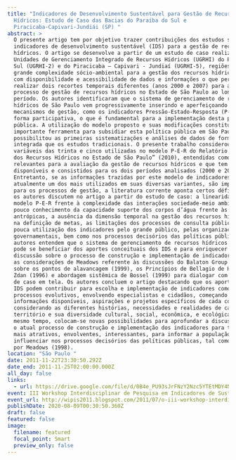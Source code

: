 ```yaml
---
title: "Indicadores de Desenvolvimento Sustentável para Gestão de Recursos
  Hídricos: Estudo de Caso das Bacias do Paraíba do Sul e
  Piracicaba-Capivari-Jundiái (SP) "
abstract: >
  O presente artigo tem por objetivo trazer contribuições dos estudos sobre
  indicadores de desenvolvimento sustentável (IDS) para a gestão de recursos
  hídricos. O artigo se desenvolve a partir de um estudo de caso realizado nas
  Unidades de Gerenciamento Integrado de Recursos Hídricos (UGRHI) do Paraíba do
  Sul (UGRHI-2) e do Piracicaba – Capivari - Jundiaí (UGRHI-5), regiões de
  grande complexidade sócio-ambiental para a gestão dos recursos hídricos, mas
  com disponibilidade e acessibilidade de dados e informações o que permitiu
  realizar dois recortes temporais diferentes (anos 2000 e 2007) para análise do
  processo de gestão de recursos hídricos no Estado de São Paulo ao longo deste
  período. Os autores identificaram que o sistema de gerenciamento de recursos
  hídricos de São Paulo vem progressivamente inserindo e aperfeiçoando
  mecanismos de gestão, como os indicadores Pressão-Estado-Resposta (P-E-R), de
  forma participativa, o que é fundamental para a implementação desta política
  pública. A utilização do modelo proposto e suas modificações constitui uma
  importante ferramenta para subsidiar esta política pública em São Paulo e
  possibilitou as primeiras sistematizações e análises de dados de forma mais
  integrada que os estudos tradicionais. O presente trabalho considerou onze
  variáveis das trinta e cinco utilizadas no modelo P-E-R do Relatório “Situação
  dos Recursos Hídricos no Estado de São Paulo” (2010), entendidas como as mais
  relevantes para a avaliação da gestão de recursos hídricos e que tem dados
  disponíveis e consistidos para os dois períodos analisados (2000 e 2007).
  Entretanto, se as informações trazidas por este modelo de indicadores,
  atualmente um dos mais utilizados em suas diversas variantes, são importantes
  para os processos de gestão, a literatura corrente aponta certos déficits que
  os autores discutem no artigo a partir do estudo de caso: a linearidade do
  modelo P-E-R frente à complexidade das interações sociedade-meio ambiente, o
  pouco conhecimento da capacidade suporte dos corpos d’água frente às pressões
  antrópicas, a ausência da dimensão temporal na gestão dos recursos hídricos e
  na definição de metas, as limitações dos processos de consulta pública, a
  pouca utilização dos indicadores pelo grande público, pelas organizações não
  governamentais, bem como nos processos decisórios das políticas públicas. Os
  autores entendem que o sistema de gerenciamento de recursos hídricos paulista
  pode se beneficiar dos aportes conceituais dos IDS e para enriquecer a
  discussão sobre o processo de construção e implementação de indicadores trazem
  as considerações de Meadows referente às discussões do Balaton Group (1998) e
  sobre os pontos de alavancagem (1999), os Princípios de Bellagio de Hard e
  Zdan (1996) e abordagem sistêmica de Bossel (1999) para dialogar com o estudo
  de caso em tela. Os autores concluem o artigo destacando que os aportes dos
  IDS podem contribuir para escolha e implementação de indicadores como
  processos evolutivos, envolvendo especialistas e cidadãos, começando pelas
  informações disponíveis, aspirações e projetos específicos de cada comunidade,
  considerando as diferentes histórias, necessidades e realidades de cada
  território e sua diversidade cultural, social, econômica, e ecológica. Ao
  mesmo tempo, colocam-se novas possibilidades para aprofundar a discussão sobre
  o atual processo de construção e implementação dos indicadores para torná-los
  mais atrativos, envolventes, interessantes, para informar a população e
  influenciar nos processos decisórios das políticas públicas, tal como sugerido
  por Meadows (1998).
location: "São Paulo "
date: 2011-11-22T23:30:50.292Z
date_end: 2011-11-25T02:00:00.000Z
all_day: false
links:
  - url: https://drive.google.com/file/d/0B4e_PU93sJrFNzY2Nzc5YTEtMDY4NC00Mjg2LThmYjAtNTU5ODgxMWZjMTc0/view
event: III Workshop Interdisciplinar de Pesquisa em Indicadores de Sustentabilidade
event_url: http://wipis2011.blogspot.com/2011/07/o-iii-workshop-interdisciplinar-de.html?m=1
publishDate: 2020-08-09T00:30:50.360Z
draft: false
featured: false
image:
  filename: featured
  focal_point: Smart
  preview_only: false
---
```

